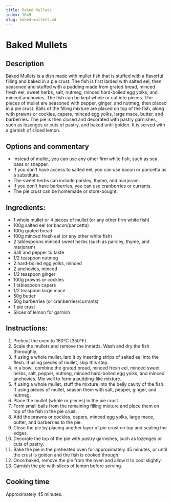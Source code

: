 ```yaml
---
title: Baked Mullets
index: 1049
slug: baked-mullets.md
---
```


# Baked Mullets

## Description
Baked Mullets is a dish made with mullet fish that is stuffed with a flavorful filling and baked in a pie crust. The fish is first larded with salted eel, then seasoned and stuffed with a pudding made from grated bread, minced fresh eel, sweet herbs, salt, nutmeg, minced hard-boiled egg yolks, and minced anchovies. The fish can be kept whole or cut into pieces. The pieces of mullet are seasoned with pepper, ginger, and nutmeg, then placed in a pie crust. Balls of the filling mixture are placed on top of the fish, along with prawns or cockles, capers, minced egg yolks, large mace, butter, and barberries. The pie is then closed and decorated with pastry garnishes, such as lozenges or cuts of pastry, and baked until golden. It is served with a garnish of sliced lemon.

## Options and commentary
- Instead of mullet, you can use any other firm white fish, such as sea bass or snapper.
- If you don't have access to salted eel, you can use bacon or pancetta as a substitute.
- The sweet herbs can include parsley, thyme, and marjoram.
- If you don't have barberries, you can use cranberries or currants.
- The pie crust can be homemade or store-bought.

## Ingredients:
- 1 whole mullet or 4 pieces of mullet (or any other firm white fish)
- 100g salted eel (or bacon/pancetta)
- 100g grated bread
- 100g minced fresh eel (or any other white fish)
- 2 tablespoons minced sweet herbs (such as parsley, thyme, and marjoram)
- Salt and pepper to taste
- 1/2 teaspoon nutmeg
- 2 hard-boiled egg yolks, minced
- 2 anchovies, minced
- 1/2 teaspoon ginger
- 100g prawns or cockles
- 1 tablespoon capers
- 1/2 teaspoon large mace
- 50g butter
- 50g barberries (or cranberries/currants)
- 1 pie crust
- Slices of lemon for garnish

## Instructions:
1. Preheat the oven to 180°C (350°F).
2. Scale the mullets and remove the innards. Wash and dry the fish thoroughly.
3. If using a whole mullet, lard it by inserting strips of salted eel into the flesh. If using pieces of mullet, skip this step.
4. In a bowl, combine the grated bread, minced fresh eel, minced sweet herbs, salt, pepper, nutmeg, minced hard-boiled egg yolks, and minced anchovies. Mix well to form a pudding-like mixture.
5. If using a whole mullet, stuff the mixture into the belly cavity of the fish. If using pieces of mullet, season them with salt, pepper, ginger, and nutmeg.
6. Place the mullet (whole or pieces) in the pie crust.
7. Form small balls from the remaining filling mixture and place them on top of the fish in the pie crust.
8. Add the prawns or cockles, capers, minced egg yolks, large mace, butter, and barberries to the pie.
9. Close the pie by placing another layer of pie crust on top and sealing the edges.
10. Decorate the top of the pie with pastry garnishes, such as lozenges or cuts of pastry.
11. Bake the pie in the preheated oven for approximately 45 minutes, or until the crust is golden and the fish is cooked through.
12. Once baked, remove the pie from the oven and allow it to cool slightly.
13. Garnish the pie with slices of lemon before serving.

## Cooking time
Approximately 45 minutes.